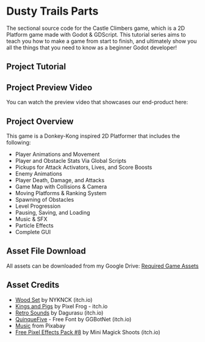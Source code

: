 # Dusty Trails Parts
The sectional source code for the Castle Climbers game, which is a 2D Platform game made with Godot & GDScript. This tutorial series aims to teach you how to make a game from start to finish, and ultimately show you all the things that you need to know as a beginner Godot developer!

## Project Tutorial

## Project Preview Video
You can watch the preview video that showcases our end-product here: 

## Project Overview
This game is a Donkey-Kong inspired 2D Platformer that includes the following:
-	Player Animations and Movement 
-	Player and Obstacle Stats Via Global Scripts
-	Pickups for Attack Activators, Lives, and Score Boosts
-	Enemy Animations
-	Player Death, Damage, and Attacks
-	Game Map with Collisions & Camera
-	Moving Platforms & Ranking System 
-	Spawning of Obstacles
-	Level Progression
-	Pausing, Saving, and Loading
-	Music & SFX
-	Particle Effects
-	Complete GUI

## Asset File Download
All assets can be downloaded from my Google Drive:
[Required Game Assets](https://drive.google.com/file/d/1vykUcubag43wx7OqTneKxXPITP2nNssc/view?usp=sharing)

## Asset Credits
- [Wood Set](https://nyknck.itch.io/wood-set) by NYKNCK (itch.io)
- [Kings and Pigs](https://pixelfrog-assets.itch.io/kings-and-pigs) by Pixel Frog - itch.io
- [Retro Sounds](https://dagurasusketch.itch.io/retrosounds) by Dagurasu (itch.io)
- [QuinqueFive](https://ggbot.itch.io/quinquefive-font) - Free Font by GGBotNet (itch.io)
- [Music](https://pixabay.com/sound-effects/search/fantasy/) from Pixabay
- [Free Pixel Effects Pack #8](https://xyezawr.itch.io/free-pixel-effects-pack8) by Mini Magick Shoots (itch.io)



